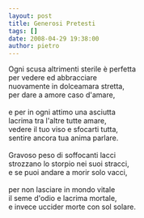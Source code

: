 ```yaml
---
layout: post
title: Generosi Pretesti
tags: []
date: 2008-04-29 19:38:00
author: pietro
---
```

Ogni scusa altrimenti sterile è perfetta<br/>per vedere ed abbracciare<br/>nuovamente in dolceamara stretta,<br/>per dare a amore caso d'amare,<br/><br/>e per in ogni attimo una asciutta<br/>lacrima tra l'altre tutte amare,<br/>vedere il tuo viso e sfocarti tutta,<br/>sentire ancora tua anima parlare.<br/><br/>Gravoso peso di soffocanti lacci<br/>strozzano lo storpio nei suoi stracci,<br/>e se puoi andare a morir solo vacci,<br/><br/>per non lasciare in mondo vitale<br/>il seme d'odio e lacrima mortale,<br/>e invece uccider morte con sol solare.
